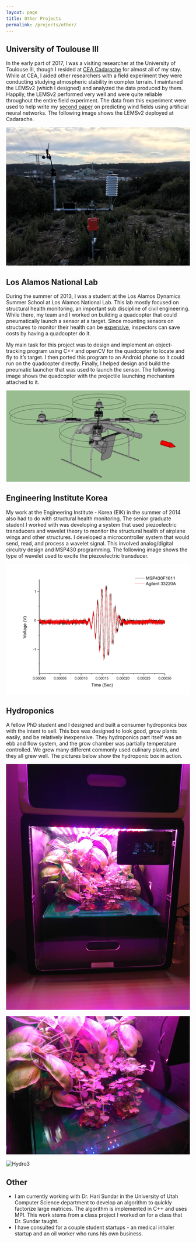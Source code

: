```yaml
---
layout: page
title: Other Projects
permalink: /projects/other/
---
```


## University of Toulouse III

In the early part of 2017, I was a visiting researcher at the University of Toulouse III, though I resided at [CEA Cadarache](https://en.wikipedia.org/wiki/Cadarache) for almost all of my stay. While at CEA, I aided other researchers with a field experiment they were conducting studying atmospheric stability in complex terrain. I maintaned the LEMSv2 (which I designed) and analyzed the data produced by them. Happily, the LEMSv2 performed very well and were quite reliable throughout the entire field experiment. The data from this experiment were used to help write my [second paper](/projects/phd) on predicting wind fields using artificial neural networks. The following image shows the LEMSv2 deployed at Cadarache.

![LEMS_Cadarache](/images/LEMS_Cadarache.jpg)

## Los Alamos National Lab

During the summer of 2013, I was a student at the Los Alamos Dynamics Summer School at Los Alamos National Lab. This lab mostly focused on structural health monitoring, an important sub discipline of civil engineering. While there, my team and I worked on building a quadcopter that could pneumatically launch a sensor at a target. Since mounting sensors on structures to monitor their health can be [expensive](http://catsr.ite.gmu.edu/SYST490/490_2014_BI/BIS_FinalReport.pdf), inspectors can save costs by having a quadcopter do it.

My main task for this project was to design and implement an object-tracking program using C++ and openCV for the quadcopter to locate and fly to it’s target. I then ported this program to an Android phone so it could run on the quadcopter directly. Finally, I helped design and build the pneumatic launcher that was used to launch the sensor. The following image shows the quadcopter with the projectile launching mechanism attached to it.

![Quadcopter](/images/Quadcopter.png)

## Engineering Institute Korea

My work at the Engineering Institute - Korea (EIK) in the summer of 2014 also had to do with structural health monitoring. The senior graduate student I worked with was developing a system that used piezoelectric transducers and wavelet theory to monitor the structural health of airplane wings and other structures. I developed a microcontroller system that would send, read, and process a wavelet signal. This involved analog/digital circuitry design and MSP430 programming. The following image shows the type of wavelet used to excite the piezoelectric transducer.

![Wavelet](/images/Wavelet.png)

## Hydroponics

A fellow PhD student and I designed and built a consumer hydroponics box with the intent to sell. This box was designed to look good, grow plants easily, and be relatively inexpensive. They hydroponics part itself was an ebb and flow system, and the grow chamber was partially temperature controlled. We grew many different commonly used culinary plants, and they all grew well. The pictures below show the hydroponic box in action.

![Hydro1](/images/Hydro1.jpeg)

![Hydro2](/images/Hydro2.jpeg)

![Hydro3](/images/Hydro3.gif)

## Other

- I am currently working with Dr. Hari Sundar in the University of Utah Computer Science department to develop an algorithm to quickly factorize large matrices. The algorithm is implemented in C++ and uses MPI. This work stems from a class project I worked on for a class that Dr. Sundar taught.
- I have consulted for a couple student startups - an medical inhaler startup and an oil worker who runs his own business.

